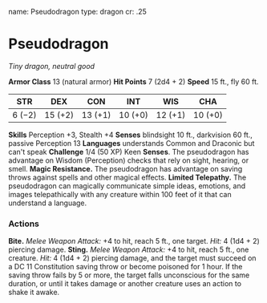 name: Pseudodragon
type: dragon
cr: .25

# Pseudodragon
_Tiny dragon, neutral good_

**Armor Class** 13 (natural armor)
**Hit Points** 7 (2d4 + 2)
**Speed** 15 ft., fly 60 ft.

| STR     | DEX     | CON     | INT     | WIS     | CHA     |
|---------|---------|---------|---------|---------|---------|
| 6 (−2)  | 15 (+2) | 13 (+1) | 10 (+0) | 12 (+1) | 10 (+0) |

**Skills** Perception +3, Stealth +4
**Senses** blindsight 10 ft., darkvision 60 ft., passive Perception 13
**Languages** understands Common and Draconic but can't speak
**Challenge** 1/4 (50 XP) Keen
**Senses**. The pseudodragon has advantage on Wisdom (Perception) checks that rely on sight, hearing, or smell.
**Magic Resistance.** The pseudodragon has advantage on saving throws against spells and other magical effects.
**Limited Telepathy.** The pseudodragon can magically communicate simple ideas, emotions, and images telepathically with any creature within 100 feet of it that can understand a language.

### Actions
**Bite.** _Melee Weapon Attack:_ +4 to hit, reach 5 ft., one target. _Hit:_ 4 (1d4 + 2) piercing damage.
**Sting.** _Melee Weapon Attack:_ +4 to hit, reach 5 ft., one creature. _Hit:_ 4 (1d4 + 2) piercing damage, and the target must succeed on a DC 11 Constitution saving throw or become poisoned for 1 hour. If the saving throw fails by 5 or more, the target falls unconscious for the same duration, or until it takes damage or another creature uses an action to shake it awake.
